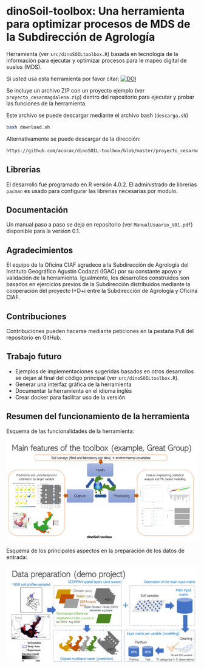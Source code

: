 # dinoSoil-toolbox: Una herramienta para optimizar procesos de MDS de la Subdirección de Agrología

Herramienta (ver `src/dinoSOILtoolbox.R`) basada en tecnología de la información para ejecutar y optimizar procesos para le mapeo digital de suelos (MDS).

Si usted usa esta herramienta por favor citar:
[![DOI](https://zenodo.org/badge/294735247.svg)](https://zenodo.org/badge/latestdoi/294735247)

Se incluye un archivo ZIP con un proyecto ejemplo (ver `proyecto_cesarmagdalena.zip`) dentro del repositorio para ejecutar y probar las funciones de la herramienta.

Este archivo se puede descargar mediante el archivo bash (`descarga.sh`)

```bash
bash download.sh
```

Alternativamente se puede descargar de la dirección:
```bash
https://github.com/acocac/dinoSOIL-toolbox/blob/master/proyecto_cesarmagdalena.zip
```
## Librerias
El desarrollo fue programado en R versión 4.0.2. El administrado de librerias `pacman` es usado para configurar las librerias necesarias por modulo.

## Documentación
Un manual paso a paso se deja en repositorio (ver `ManualUsuario_V01.pdf`) disponible para la version 0.1. 

## Agradecimientos
El equipo de la Oficina CIAF agradece a la Subdirección de Agrología del Instituto Geográfico Agustín Codazzi (IGAC)  por su constante apoyo y validación de la herramienta. Igualmente, los desarrollos construidos son basados en ejercicios previos de la Subdirección distribuidos mediante la cooperación del proyecto I+D+i entre la Subdirección de Agrología y Oficina CIAF.

## Contribuciones
Contribuciones pueden hacerse mediante peticiones en la pestaña Pull del repositorio en GitHub. 

## Trabajo futuro
- Ejemplos de implementaciones sugeridas basados en otros desarrollos se dejan al final del código principal (ver `src/dinoSOILtoolbox.R`).
- Generar una interfaz gráfica de la herramienta
- Documentar la herramienta en el idioma inglés
- Crear docker para facilitar uso de la versión

## Resumen del funcionamiento de la herramienta
Esquema de las funcionalidades de la herramienta:
<p align="center">
<img src="doc/flowchart_tool.png" width="900" />
</p>

Esquema de los principales aspectos en la preparación de los datos de entrada:
<p align="center">
<img src="doc/datapreparation.png" width="900" />
</p>